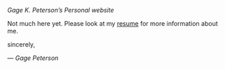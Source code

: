 _Gage K. Peterson’s Personal website_

Not much here yet. Please look at my <a href="https://github.com/justgage/resume">resume</a> for more information about me.

sincerely,

— _Gage Peterson_
